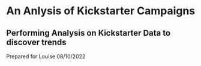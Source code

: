 # **An Anlysis of Kickstarter Campaigns**
Performing Analysis on Kickstarter Data to discover trends 
---
Prepared for Louise 08/10/2022
